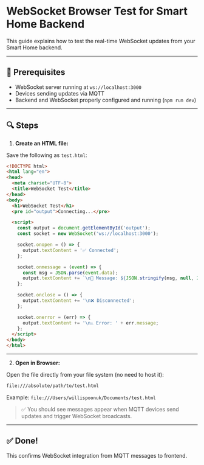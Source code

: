 # WebSocket Browser Test for Smart Home Backend

This guide explains how to test the real-time WebSocket updates from your Smart Home backend.

---

## 📄 Prerequisites

- WebSocket server running at `ws://localhost:3000`
- Devices sending updates via MQTT
- Backend and WebSocket properly configured and running (`npm run dev`)

---

## 🔍 Steps

1. **Create an HTML file:**

Save the following as `test.html`:

```html
<!DOCTYPE html>
<html lang="en">
<head>
  <meta charset="UTF-8">
  <title>WebSocket Test</title>
</head>
<body>
  <h1>WebSocket Test</h1>
  <pre id="output">Connecting...</pre>

  <script>
    const output = document.getElementById('output');
    const socket = new WebSocket('ws://localhost:3000');

    socket.onopen = () => {
      output.textContent = '✅ Connected';
    };

    socket.onmessage = (event) => {
      const msg = JSON.parse(event.data);
      output.textContent += `\n📨 Message: ${JSON.stringify(msg, null, 2)}`;
    };

    socket.onclose = () => {
      output.textContent += '\n❌ Disconnected';
    };

    socket.onerror = (err) => {
      output.textContent += '\n⚠️ Error: ' + err.message;
    };
  </script>
</body>
</html>
```

---

2. **Open in Browser:**

Open the file directly from your file system (no need to host it):

```bash
file:///absolute/path/to/test.html
```

Example: `file:///Users/willispoonuk/Documents/test.html`

> ✅ You should see messages appear when MQTT devices send updates and trigger WebSocket broadcasts.

---

## ✅ Done!

This confirms WebSocket integration from MQTT messages to frontend.

